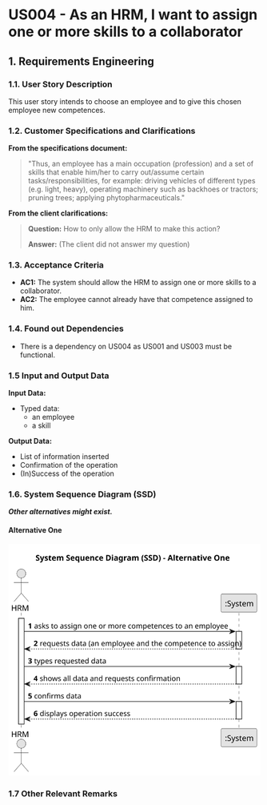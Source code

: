 # US004 -  As an HRM, I want to assign one or more skills to a collaborator


## 1. Requirements Engineering

### 1.1. User Story Description

This user story intends to choose an employee and to give this chosen employee new competences.

### 1.2. Customer Specifications and Clarifications 

**From the specifications document:**

>	"Thus, an employee has a main occupation (profession) and a set of skills that enable him/her to carry out/assume certain tasks/responsibilities, for example: driving vehicles of different types (e.g. light, heavy), operating machinery such as backhoes or tractors; pruning trees; applying phytopharmaceuticals." 

**From the client clarifications:**

> **Question:** How to only allow the HRM to make this action?
>
> **Answer:** (The client did not answer my question)
### 1.3. Acceptance Criteria

* **AC1:** The system should allow the HRM to assign one or more skills to a collaborator.
* **AC2:** The employee cannot already have that competence assigned to him.

### 1.4. Found out Dependencies

* There is a dependency on US004 as US001 and US003 must be functional.

### 1.5 Input and Output Data

**Input Data:**

* Typed data:
    * an employee
    * a skill

**Output Data:**

  * List of information inserted
  * Confirmation of the operation
  * (In)Success of the operation

### 1.6. System Sequence Diagram (SSD)

**_Other alternatives might exist._**

#### Alternative One

![us004-system-sequence-diagram-alternative-one-System_Sequence_Diagram__SSD____Alternative_One.svg](svg/us004-system-sequence-diagram-alternative-one-System_Sequence_Diagram__SSD____Alternative_One.svg)

### 1.7 Other Relevant Remarks
